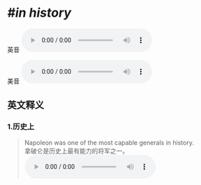 # ***\#in history*** 
英音
<audio src="./media/in history1.aac" controls="controls"></audio>

美音
<audio src="./media/in history2.aac" controls="controls"></audio>



  

英文释义
---
### 1.**历史上**  

 > Napoleon was one of the most capable generals in history.  
 > 拿破仑是历史上最有能力的将军之一。    
<audio src="./media/1-capable.aac" controls="controls"></audio>


